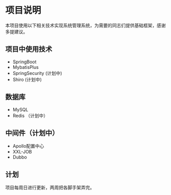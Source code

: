 # 项目说明
本项目使用以下相关技术实现系统管理系统，为需要的同志们提供基础框架，感谢多提建议。

## 项目中使用技术
* SpringBoot
* MybatisPlus
* SpringSecurity (计划中)
* Shiro (计划中)

## 数据库
* MySQL
* Redis （计划中）

## 中间件（计划中）
* Apollo配置中心
* XXL-JOB
* Dubbo


## 计划
项目每周日进行更新，两周把各脚手架弄完。

